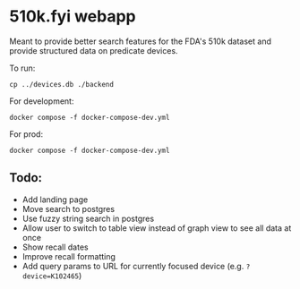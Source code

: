# 510k.fyi webapp

Meant to provide better search features for the FDA's 510k dataset and provide structured data on predicate devices.

To run:

```
cp ../devices.db ./backend
```

For development:

```
docker compose -f docker-compose-dev.yml
```

For prod:

```
docker compose -f docker-compose-dev.yml
```

## Todo:

* Add landing page
* Move search to postgres
* Use fuzzy string search in postgres
* Allow user to switch to table view instead of graph view to see all data at once
* Show recall dates
* Improve recall formatting
* Add query params to URL for currently focused device (e.g. `?device=K102465`)
